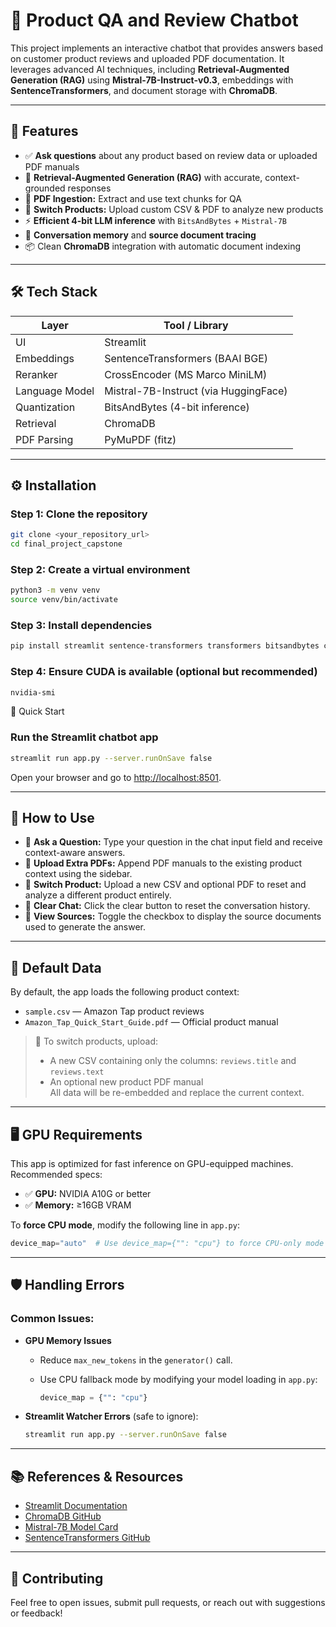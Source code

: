 # 💬 Product QA and Review Chatbot

This project implements an interactive chatbot that provides answers based on customer product reviews and uploaded PDF documentation. It leverages advanced AI techniques, including **Retrieval-Augmented Generation (RAG)** using **Mistral-7B-Instruct-v0.3**, embeddings with **SentenceTransformers**, and document storage with **ChromaDB**.

---

## 🚀 Features

- ✅ **Ask questions** about any product based on review data or uploaded PDF manuals
- 🧠 **Retrieval-Augmented Generation (RAG)** with accurate, context-grounded responses
- 📄 **PDF Ingestion:** Extract and use text chunks for QA
- 📁 **Switch Products:** Upload custom CSV & PDF to analyze new products
- ⚡ **Efficient 4-bit LLM inference** with `BitsAndBytes` + `Mistral-7B`
- 💬 **Conversation memory** and **source document tracing**
- 📦 Clean **ChromaDB** integration with automatic document indexing

---

## 🛠️ Tech Stack

| Layer            | Tool / Library                          |
|------------------|------------------------------------------|
| UI               | Streamlit                                |
| Embeddings       | SentenceTransformers (BAAI BGE)          |
| Reranker         | CrossEncoder (MS Marco MiniLM)           |
| Language Model   | Mistral-7B-Instruct (via HuggingFace)    |
| Quantization     | BitsAndBytes (4-bit inference)           |
| Retrieval        | ChromaDB                                 |
| PDF Parsing      | PyMuPDF (fitz)                           |


---


## ⚙️ Installation

### Step 1: Clone the repository
```bash
git clone <your_repository_url>
cd final_project_capstone
```
### Step 2: Create a virtual environment
```bash
python3 -m venv venv
source venv/bin/activate
```

### Step 3: Install dependencies
```bash
pip install streamlit sentence-transformers transformers bitsandbytes chromadb pymupdf torch torchvision torchaudio

```

### Step 4: Ensure CUDA is available (optional but recommended)

```bash
nvidia-smi
```

🚦 Quick Start

### Run the Streamlit chatbot app
```bash
streamlit run app.py --server.runOnSave false
```
Open your browser and go to [http://localhost:8501](http://localhost:8501).

---

## 📝 How to Use

- 💬 **Ask a Question:** Type your question in the chat input field and receive context-aware answers.
- 📄 **Upload Extra PDFs:** Append PDF manuals to the existing product context using the sidebar.
- 🔄 **Switch Product:** Upload a new CSV and optional PDF to reset and analyze a different product entirely.
- 🧹 **Clear Chat:** Click the clear button to reset the conversation history.
- 📎 **View Sources:** Toggle the checkbox to display the source documents used to generate the answer.

---

## 📂 Default Data

By default, the app loads the following product context:

- `sample.csv` — Amazon Tap product reviews  
- `Amazon_Tap_Quick_Start_Guide.pdf` — Official product manual

> 📌 To switch products, upload:
> - A new CSV containing only the columns: `reviews.title` and `reviews.text`
> - An optional new product PDF manual  
> All data will be re-embedded and replace the current context.

---

## 🖥️ GPU Requirements

This app is optimized for fast inference on GPU-equipped machines. Recommended specs:

- ✅ **GPU:** NVIDIA A10G or better
- ✅ **Memory:** ≥16GB VRAM

To **force CPU mode**, modify the following line in `app.py`:

```python
device_map="auto"  # Use device_map={"": "cpu"} to force CPU-only mode

```
---

## 🛡️ Handling Errors

### Common Issues:

- **GPU Memory Issues**
  - Reduce `max_new_tokens` in the `generator()` call.
  - Use CPU fallback mode by modifying your model loading in `app.py`:

    ```python
    device_map = {"": "cpu"}
    ```

- **Streamlit Watcher Errors** (safe to ignore):

    ```bash
    streamlit run app.py --server.runOnSave false
    ```

---

## 📚 References & Resources

- [Streamlit Documentation](https://docs.streamlit.io/)
- [ChromaDB GitHub](https://github.com/chroma-core/chroma)
- [Mistral-7B Model Card](https://huggingface.co/mistralai/Mistral-7B-Instruct-v0.3)
- [SentenceTransformers GitHub](https://github.com/UKPLab/sentence-transformers)

---

## 🤝 Contributing

Feel free to open issues, submit pull requests, or reach out with suggestions or feedback!
